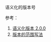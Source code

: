 语义化的版本号


参考：

1. [语义化版本 2.0.0](http://semver.org/lang/zh-CN/)
1. [版本的范围写法](https://docs.npmjs.com/misc/semver)
